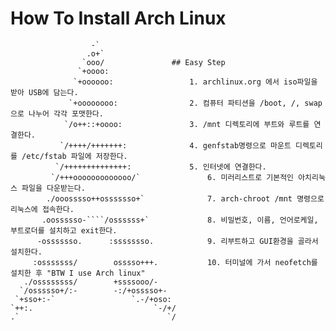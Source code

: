 How To Install Arch Linux
=========================

                      -` 				
                     .o+` 				
                    `ooo/  				## Easy Step
                   `+oooo:				
                  `+oooooo:					1. archlinux.org 에서 iso파일을 받아 USB에 담는다. 
                 `+oooooooo:				2. 컴퓨터 파티션을 /boot, /, swap으로 나누어 각각 포맷한다. 	
                `/o++::+oooo:				3. /mnt 디렉토리에 부트와 루트를 연결한다.	
               `/++++/+++++++:				4. genfstab명령으로 마운트 디렉토리를 /etc/fstab 파일에 저장한다. 
              `/++++++++++++++:				5. 인터넷에 연결한다. 
             `/+++ooooooooooooo/`				6. 미러리스트로 기본적인 아치리눅스 파일을 다운받는다. 		
            ./ooosssso++osssssso+`				7. arch-chroot /mnt 명령으로 리눅스에 접속한다.  
           .oossssso-````/ossssss+`				8. 비밀번호, 이름, 언어로케일, 부트로더를 설치하고 exit한다.   
          -osssssso.      :ssssssso.			9. 리부트하고 GUI환경을 골라서 설치한다.  
         :osssssss/        osssso+++.			10. 터미널에 가서 neofetch를 설치한 후 "BTW I use Arch linux"   
       ./ossssssss/        +ssssooo/-   
      `/ossssso+/:-        -:/+osssso+-  
     `+sso+:-`                 `.-/+oso:  
    `++:.                           `-/+/  
    .`                                 `/













